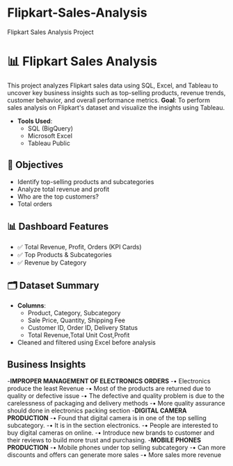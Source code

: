 # Flipkart-Sales-Analysis
Flipkart Sales Analysis Project
# 📊 Flipkart Sales Analysis

This project analyzes Flipkart sales data using SQL, Excel, and Tableau to uncover key business insights such as top-selling products, revenue trends, customer behavior, and overall performance metrics.
**Goal**: To perform sales analysis on Flipkart's dataset and visualize the insights using Tableau.
- **Tools Used**:
  - SQL (BigQuery)
  - Microsoft Excel
  - Tableau Public
    
## 📌 Objectives

- Identify top-selling products and subcategories
- Analyze total revenue and profit
- Who are the top customers?
- Total orders
## 📊 Dashboard Features

- ✅ Total Revenue, Profit, Orders (KPI Cards)
- ✅ Top Products & Subcategories 
- ✅ Revenue by Category
 
## 🗂️ Dataset Summary

- **Columns**:
  - Product, Category, Subcategory
  - Sale Price, Quantity, Shipping Fee
  - Customer ID, Order ID, Delivery Status
  - Total Revenue,Total Unit Cost,Profit
- Cleaned and filtered using Excel before analysis

## Business Insights

-**IMPROPER MANAGEMENT OF ELECTRONICS ORDERS**
-•	Electronics produce the least Revenue
-•	Most of the products are returned due to quality or defective issue
-•	The defective and quality problem is due to the carelessness of packaging and delivery methods
-•	More quality assurance should done in electronics packing section
-**DIGITAL CAMERA PRODUCTION**
-•	Found that digital camera is in one of the top selling subcategory.
-•	It is in the section electronics.
-•	People are interested to buy digital cameras on online.
-•	Introduce new brands to customer and their reviews to build more trust and purchasing.
-**MOBILE PHONES PRODUCTION**
-•	Mobile phones under top selling subcategory
-•	Can more discounts and offers can generate more sales
-•	More sales more revenue

